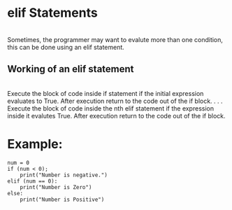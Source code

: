 # elif Statements
<br>
Sometimes, the programmer may want to evalute more than one condition, this can be done using an elif statement.

## Working of an elif statement
<br>
Execute the block of code inside if statement if the initial expression evaluates to True. After execution return to the code out of the if block.
.
.
.
Execute the block of code inside the nth elif statement if the expression inside it evalutes True. After execution return to the code out of the if block.

# Example:

```
num = 0
if (num < 0);
    print("Number is negative.")
elif (num == 0):
    print("Number is Zero")
else:
    print("Number is Positive")
```


